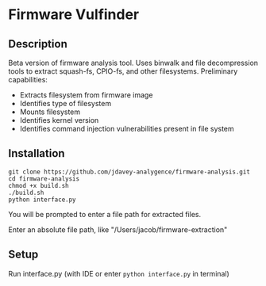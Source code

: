 # Firmware Vulfinder
## Description
Beta version of firmware analysis tool. Uses binwalk and file decompression tools to extract squash-fs, CPIO-fs, and other filesystems. Preliminary capabilities:
* Extracts filesystem from firmware image
* Identifies type of filesystem
* Mounts filesystem
* Identifies kernel version
* Identifies command injection vulnerabilities present in file system

## Installation
```
git clone https://github.com/jdavey-analygence/firmware-analysis.git
cd firmware-analysis
chmod +x build.sh
./build.sh
python interface.py
```
You will be prompted to enter a file path for extracted files.

Enter an absolute file path, like "/Users/jacob/firmware-extraction"
## Setup
Run interface.py (with IDE or enter `python interface.py` in terminal)
